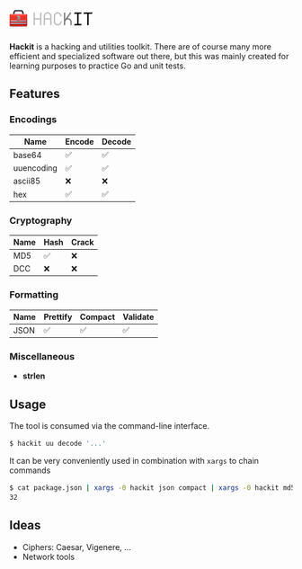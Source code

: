 # ![Hackit](./assets/logo.png)

**Hackit** is a hacking and utilities toolkit. There are of course many more efficient and specialized software out there, but this was mainly created for learning purposes to practice Go and unit tests.

## Features

### Encodings

| Name          | Encode    | Decode    |
|---------------|-----------|-----------|
| base64        | ✅        | ✅        |
| uuencoding    | ✅        | ✅        |
| ascii85       | ❌        | ❌        |
| hex           | ✅        | ✅        |

### Cryptography

| Name      | Hash      | Crack |
|-----------|---------|---------|
| MD5       | ✅        | ❌     |
| DCC       | ❌        | ❌     |

### Formatting

| Name      | Prettify    | Compact | Validate  |
|-----------|-------------|---------|-----------|
| JSON      | ✅          | ✅       | ✅        |

### Miscellaneous

- **strlen**

## Usage

The tool is consumed via the command-line interface.

```bash
$ hackit uu decode '...'
```

It can be very conveniently used in combination with `xargs` to chain commands

```bash
$ cat package.json | xargs -0 hackit json compact | xargs -0 hackit md5 hash | xargs hackit strlen
32
```

## Ideas

- Ciphers: Caesar, Vigenere, ...
- Network tools
